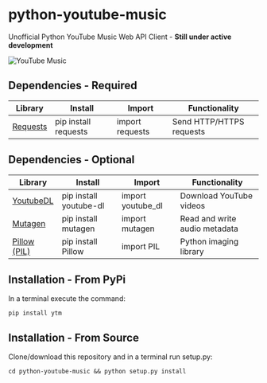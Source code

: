 # python-youtube-music

Unofficial Python YouTube Music Web API Client - **Still under active development**

![YouTube Music](https://upload.wikimedia.org/wikipedia/commons/thumb/2/22/Logo_of_YouTube_Music.svg/1280px-Logo_of_YouTube_Music.svg.png)

## Dependencies - Required
| Library                                     | Install              | Import          | Functionality            |
| ------------------------------------------- | -------------------- | --------------- | ------------------------ |
| [Requests](https://github.com/psf/requests) | pip install requests | import requests | Send HTTP/HTTPS requests |

## Dependencies - Optional
| Library                                                 | Install                | Import            | Functionality                |
| ------------------------------------------------------- | ---------------------- | ----------------- | ---------------------------- |
| [YoutubeDL](https://github.com/ytdl-org/youtube-dl)     | pip install youtube-dl | import youtube_dl | Download YouTube videos      |
| [Mutagen](https://github.com/quodlibet/mutagen)         | pip install mutagen    | import mutagen    | Read and write audio metadata|
| [Pillow (PIL)](https://github.com/python-pillow/Pillow) | pip install Pillow     | import PIL        | Python imaging library       |

## Installation - From PyPi
In a terminal execute the command:
```
pip install ytm
```

## Installation - From Source
Clone/download this repository and in a terminal run setup.py:
```
cd python-youtube-music && python setup.py install
```

<!--
## Installation

### From Source
Clone this repository and run setup.py:
```
cd python-youtube-music && python setup.py install
```

## Getting Started
Initialise a YouTubeMusic instance
```python
>>> import ytm
>>>
>>> api = ytm.YouTubeMusic()
>>> api
<YouTubeMusic()>
>>>
```

## Types
Creating types
```python
>>> from ytm import types
>>>
>>> # Today's Biggest Hits
>>> playlist_id = 'RDCLAK5uy_mkLtojKLOUUGwnu3ZnN5AaODijlieB-aQ'
>>>
>>> # Create type object
>>> playlist_id = types.PlaylistId(playlist_id)
>>>
>>> # Check specific type
>>> types.utils.isinstance(playlist_id, types.PlaylistPlaylistId)
True
>>>
>>> # Convert type
>>> playlist_id = types.PlaylistPlaylistId(playlist_id)
>>> playlist_id
<PlaylistPlaylistId('RDCLAK5uy_mkLtojKLOUUGwnu3ZnN5AaODijlieB-aQ')>
>>>
```

Creating types with an invalid value

```python
>>> from ytm import types
>>>
>>> playlist_id = types.PlaylistId('invalid')
TypeError: Invalid PlaylistId: 'invalid'
>>> 
```

Enforcing types for a function
```python
>>> from ytm import types
>>> from ytm import decorators
>>> 
>>> @decorators.typecheck
def my_func(song_id: types.SongId):
	print('song_id:', song_id)
>>>	
>>> my_func
<function my_func at 0x0000028B4319BD30>
>>> 
>>> song_id_str = 'L-NbInXED-o'
>>> song_id_type = types.SongId(song_id_str)
>>> 
>>> # Passing a valid string
>>> my_func(song_id_str)
song_id: L-NbInXED-o
>>> 
>>> # Passing a correct type
>>> my_func(song_id_type)
song_id: L-NbInXED-o
>>> 
>>> # Passing an invalid string
>>> my_func('not a valid SongId')
TypeError: my_func() expected parameter 'song_id' to be of type 'SongId' not 'str'
>>> 
```

## Utilities
Utility functions
```python
>>> from ytm import utils
>>> 
>>> # Create a YouTube Music URL
>>> utils.url('watch', {'v': '0d2llFWvFSM', 'list': 'RDAOazj3phJrB390ewqF8AaC-w'})
'https://music.youtube.com/watch?v=0d2llFWvFSM&list=RDAOazj3phJrB390ewqF8AaC-w'
>>> 
>>> # Create a YouTube URL
>>> utils.url_yt('playlist', {'list': 'RDCLAK5uy_lZjWT2hQC7Gb_1_Las16IryBLhnCMgdIo'})
'https://www.youtube.com/playlist?list=RDCLAK5uy_lZjWT2hQC7Gb_1_Las16IryBLhnCMgdIo'
>>>
>>> # Filter a dictionary
>>> utils.filter({'name': 'Gotye', 'id': None}, lambda key, val: val is not None)
{'name': 'Gotye'}
>>> 
>>> # Massively nested iterable
>>> iterable = {'data': {'results': [{'value': 'Wozniak'}]}}
>>>
>>> # Get a specific value from an iterable
>>> utils.get(iterable, 'data', 'results', 0, 'value')
'Wozniak'
>>> 
```
-->
